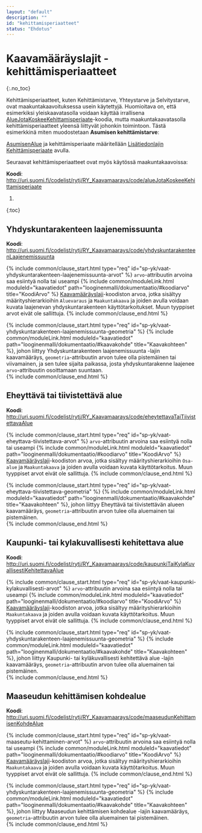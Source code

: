 ```yaml
---
layout: "default"
description: ""
id: "kehittamisperiaatteet"
status: "Ehdotus"
---
```

# Kaavamääräyslajit - kehittämisperiaatteet
{:.no_toc}

Kehittämisperiaatteet, kuten Kehittämistarve, Yhteystarve ja Selvitystarve,  ovat maakuntakaavoituksessa usein käytettyjä.  Huomioitava on, että esimerkiksi yleiskaavatasolla voidaan käyttää irrallisena [AlueJotaKoskeeKehittamisperiaate](http://uri.suomi.fi/codelist/rytj/RY_Kaavamaarays/code/alueJotaKoskeeKehittamisperiaate)-koodia, mutta maakuntakaavatasolla kehittämisperiaatteet yleensä liittyvät johonkin toimintoon. Tästä esimerkkinä miten muodostetaan **Asumisen kehittämistarve**:

[AsumisenAlue](http://uri.suomi.fi/codelist/rytj/RY_Kaavamaarays/code/AsumisenAlue) ja kehittämisperiaate määritellään [Lisätiedonlajin](linkki?) [Kehittämisperiaate](linkki?) avulla. 

Seuraavat kehittämisperiaatteet ovat myös käytössä maakuntakaavoissa:

**Koodi**: <http://uri.suomi.fi/codelist/rytj/RY_Kaavamaarays/code/alueJotaKoskeeKehittamisperiaate>

1. 
{:toc}

## Yhdyskuntarakenteen laajenemissuunta
**Koodi**: <http://uri.suomi.fi/codelist/rytj/RY_Kaavamaarays/code/yhdyskuntarakenteenLaajenemissuunta>

{% include common/clause_start.html type="req" id="sp-yk/vaat-yhdyskuntarakenteen-laajenemissuunta-arvot" %}
```arvo```-attribuutin arvoina saa esiintyä nolla tai useampi {% include common/moduleLink.html moduleId="kaavatiedot" path="looginenmalli/dokumentaatio/#koodiarvo" title="KoodiArvo" %} [Kaavamääräyslaji](http://uri.suomi.fi/codelist/rytj/RY_Kaavamaarays)-koodiston arvoa, jotka sisältyy määrityshierarkioihin ```Aluevaraus``` ja ```Maakuntakaava``` ja joiden avulla voidaan kuvata laajenevan yhdyskuntarakenteen käyttötarkoitukset. Muun tyyppiset arvot eivät ole sallittuja.
{% include common/clause_end.html %}

{% include common/clause_start.html type="req" id="sp-yk/vaat-yhdyskuntarakenteen-laajenemissuunta-geometria" %}
{% include common/moduleLink.html moduleId="kaavatiedot" path="looginenmalli/dokumentaatio/#kaavakohde" title="Kaavakohteen" %}, johon liittyy Yhdyskuntarakenteen laajenemissuunta -lajin kaavamääräys, ```geometria```-attribuutin arvon tulee olla pistemäinen tai viivamainen, ja sen tulee sijaita paikassa, josta yhdyskuntarakenne laajenee ```arvo```-attribuutin osoittamaan suuntaan.  
{% include common/clause_end.html %}

## Eheyttävä tai tiivistettävä alue
**Koodi**: <http://uri.suomi.fi/codelist/rytj/RY_Kaavamaarays/code/eheytettavaTaiTiivistettavaAlue>

{% include common/clause_start.html type="req" id="sp-yk/vaat-eheyttava-tiivistettava-arvot" %}
```arvo```-attribuutin arvoina saa esiintyä nolla tai useampi {% include common/moduleLink.html moduleId="kaavatiedot" path="looginenmalli/dokumentaatio/#koodiarvo" title="KoodiArvo" %} [Kaavamääräyslaji](http://uri.suomi.fi/codelist/rytj/RY_Kaavamaarays)-koodiston arvoa, jotka sisältyy määrityshierarkioihin ```Osa-alue``` ja ```Maakuntakaava``` ja joiden avulla voidaan kuvata käyttötarkoitus. Muun tyyppiset arvot eivät ole sallittuja.
{% include common/clause_end.html %}

{% include common/clause_start.html type="req" id="sp-yk/vaat-eheyttava-tiivistettava-geometria" %}
{% include common/moduleLink.html moduleId="kaavatiedot" path="looginenmalli/dokumentaatio/#kaavakohde" title="Kaavakohteen" %}, johon liittyy Eheyttävä tai tiivistettävän alueen kaavamääräys, ```geometria```-attribuutin arvon tulee olla aluemainen tai pistemäinen.  
{% include common/clause_end.html %}

## Kaupunki- tai kylakuvallisesti kehitettava alue
**Koodi**: <http://uri.suomi.fi/codelist/rytj/RY_Kaavamaarays/code/kaupunkiTaiKylaKuvallisestiKehitettavaAlue>

{% include common/clause_start.html type="req" id="sp-yk/vaat-kaupunki-kylakuvallisesti-arvot" %}
```arvo```-attribuutin arvoina saa esiintyä nolla tai useampi {% include common/moduleLink.html moduleId="kaavatiedot" path="looginenmalli/dokumentaatio/#koodiarvo" title="KoodiArvo" %} [Kaavamääräyslaji](http://uri.suomi.fi/codelist/rytj/RY_Kaavamaarays)-koodiston arvoa, jotka sisältyy määrityshierarkioihin ```Maakuntakaava``` ja joiden avulla voidaan kuvata käyttötarkoitus. Muun tyyppiset arvot eivät ole sallittuja.
{% include common/clause_end.html %}

{% include common/clause_start.html type="req" id="sp-yk/vaat-yhdyskuntarakenteen-laajenemissuunta-geometria" %}
{% include common/moduleLink.html moduleId="kaavatiedot" path="looginenmalli/dokumentaatio/#kaavakohde" title="Kaavakohteen" %}, johon liittyy Kaupunki- tai kyläkuvallisesti kehitettävä alue -lajin kaavamääräys, ```geometria```-attribuutin arvon tulee olla aluemainen tai pistemäinen.  
{% include common/clause_end.html %}

## Maaseudun kehittämisen kohdealue
**Koodi**: <http://uri.suomi.fi/codelist/rytj/RY_Kaavamaarays/code/maaseudunKehittamisenKohdeAlue>

{% include common/clause_start.html type="req" id="sp-yk/vaat-maaseutu-kehittaminen-arvot" %}
```arvo```-attribuutin arvoina saa esiintyä nolla tai useampi {% include common/moduleLink.html moduleId="kaavatiedot" path="looginenmalli/dokumentaatio/#koodiarvo" title="KoodiArvo" %} [Kaavamääräyslaji](http://uri.suomi.fi/codelist/rytj/RY_Kaavamaarays)-koodiston arvoa, jotka sisältyy määrityshierarkioihin ```Maakuntakaava``` ja joiden avulla voidaan kuvata käyttötarkoitus. Muun tyyppiset arvot eivät ole sallittuja.
{% include common/clause_end.html %}

{% include common/clause_start.html type="req" id="sp-yk/vaat-yhdyskuntarakenteen-laajenemissuunta-geometria" %}
{% include common/moduleLink.html moduleId="kaavatiedot" path="looginenmalli/dokumentaatio/#kaavakohde" title="Kaavakohteen" %}, johon liittyy Maaseudun kehittämisen kohdealue -lajin kaavamääräys, ```geometria```-attribuutin arvon tulee olla aluemainen tai pistemäinen.  
{% include common/clause_end.html %}
